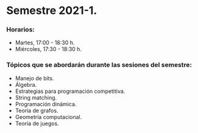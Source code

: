 # Semestre 2021-1.

### Horarios:
+ Martes, 17:00 - 18:30 h.
+ Miércoles, 17:30 - 18:30 h.


### Tópicos que se abordarán durante las sesiones del semestre:


+ Manejo de bits.
+ Álgebra.
+ Estrategias para programación competitiva.
+ String matching.
+ Programación dinámica.
+ Teoría de grafos.
+ Geometría computacional.
+ Teoría de juegos.

